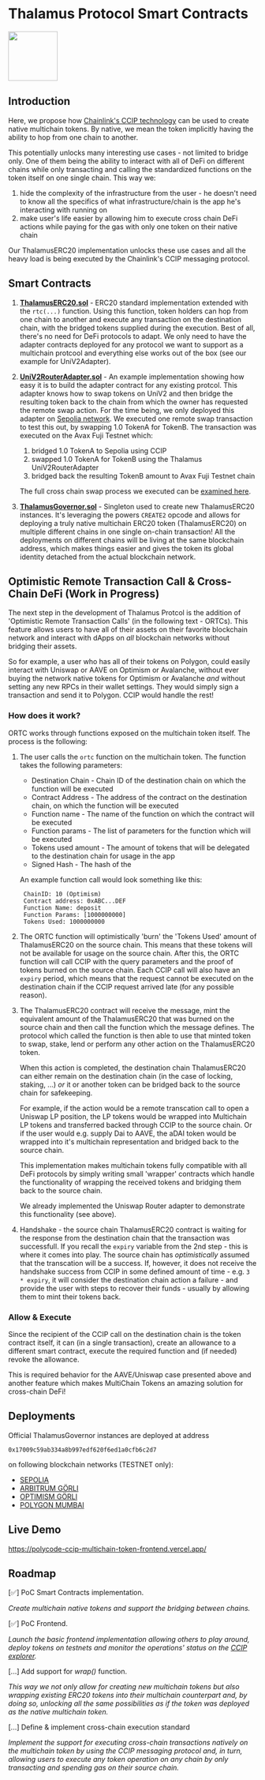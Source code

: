 # Thalamus Protocol Smart Contracts

<img style="height:100px" src="https://github.com/0xPolycode/thalamus-protocol-tech/assets/129866940/c0b2427d-e853-40b6-847f-2328f7c47c7d"></img>

## Introduction

Here, we propose how [Chainlink's CCIP technology](https://docs.chain.link/ccip) can be used to create native multichain tokens. By native, we mean the token implicitly having the ability to hop from one chain to another.

This potentially unlocks many interesting use cases - not limited to bridge only. One of them being the ability to interact with all of DeFi
on different chains while only transacting and calling the standardized functions on the token itself on one single chain.
This way we:
1. hide the complexity of the infrastructure from the user - he doesn't need to know all the specifics of what
infrastructure/chain is the app he's interacting with running on
2. make user's life easier by allowing him to execute cross chain DeFi actions while paying for the gas with only one token on their native chain

Our ThalamusERC20 implementation unlocks these use cases and all the heavy load is being executed by the Chainlink's CCIP messaging protocol.

## Smart Contracts

1. **[ThalamusERC20.sol](./src/assets/ThalamusERC20.sol)** - ERC20 standard implementation extended with the `rtc(...)` function. Using this function, token holders can hop from one chain to another and execute any transaction on the destination chain, with the bridged tokens supplied during the execution. Best of all, there's no need for DeFi protocols to adapt. We only need to have the adapter contracts deployed for any protocol we want to support as a multichain protcool and everything else works out of the box (see our example for UniV2Adapter).


2. **[UniV2RouterAdapter.sol](./src/adapters/UniV2RouterAdapter.sol)** - An example implementation showing how easy it is to build the adapter contract for any existing protcol. This adapter knows how to swap tokens on UniV2 and then bridge the resulting token back to the chain from which the owner has requested the remote swap action. For the time being, we only deployed this adapter on [Sepolia network](https://sepolia.etherscan.io/address/0x101Cd6a6E9B436eB3c14E8454bc17d15fF6D6239).
We executed one remote swap transaction to test this out, by swapping 1.0 TokenA for TokenB.
The transaction was executed on the Avax Fuji Testnet which:
    1) bridged 1.0 TokenA to Sepolia using CCIP
    2) swapped 1.0 TokenA for TokenB using the Thalamus UniV2RouterAdapter
    3) bridged back the resulting TokenB amount to Avax Fuji Testnet chain

    The full cross chain swap process we executed can be [examined here](https://ccip.chain.link/tx/0x99882733405dee2411d050205850b5254c163c90ba97bf0df56ffc0f3cecc3d9).

3. **[ThalamusGovernor.sol](./src/ThalamusGovernor.sol)** - Singleton used to create new ThalamusERC20 instances. It's leveraging the powers `CREATE2` opcode and allows for deploying a truly native multichain ERC20 token (ThalamusERC20) on multiple different chains in one single on-chain transaction! All the deployments on different chains will be living at the same blockchain address, which makes things easier and gives the token its global identity detached from the actual blockchain network.

## Optimistic Remote Transaction Call & Cross-Chain DeFi (Work in Progress)

The next step in the development of Thalamus Protcol is the addition of 'Optimistic Remote Transaction Calls' (in the following text - ORTCs). This feature
allows users to have all of their assets on their favorite blockchain network and interact with dApps on *all* blockchain networks without bridging
their assets. 

So for example, a user who has all of their tokens on Polygon, could easily interact with Uniswap or AAVE on Optimism or Avalanche, without ever buying the network native tokens for Optimism or Avalanche *and* without setting any new RPCs in their wallet settings. They would simply sign a transaction and send it to Polygon. CCIP would handle the rest!

### How does it work?

ORTC works through functions exposed on the multichain token itself. The process is the following:

1. The user calls the `ortc` function on the multichain token. The function takes the following parameters:
    * Destination Chain - Chain ID of the destination chain on which the function will be executed
    * Contract Address - The address of the contract on the destination chain, on which the function will be executed
    * Function name - The name of the function on which the contract will be executed
    * Function params - The list of parameters for the function which will be executed
    * Tokens used amount - The amount of tokens that will be delegated to the destination chain for usage in the app
    * Signed Hash - The hash of the 

   An example function call would look something like this:
   ```
    ChainID: 10 (Optimism)
    Contract address: 0xABC...DEF
    Function Name: deposit
    Function Params: [1000000000]
    Tokens Used: 1000000000
   ```
2. The ORTC function will optimistically 'burn' the 'Tokens Used' amount of ThalamusERC20 on the source chain. This means that these tokens will not be available for usage on the source chain. After this, the ORTC function will call CCIP with the query parameters and the proof of tokens burned on the source chain. Each CCIP call will also have an `expiry` period, which means that the request cannot be executed on the destination chain if the CCIP request arrived late (for any possible reason).

3. The ThalamusERC20 contract will receive the message, mint the equivalent amount of the ThalamusERC20 that was burned on the source chain and then call the function which the message defines. The protocol which called the function is then able to use that minted token to swap, stake, lend or perform any other action on the ThalamusERC20 token.

    When this action is completed, the destination chain ThalamusERC20 can either remain on the destination chain (in the case of locking, staking, ...) *or* it or another token can be bridged back to the source chain for safekeeping. 

    For example, if the action would be a remote transcation call to open a Uniswap LP position, the LP tokens would be wrapped into Multichain LP tokens and transferred backed through CCIP to the source chain. Or if the user would e.g. supply Dai to AAVE, the aDAI token would be wrapped into it's multichain representation and bridged back to the source chain.

    This implementation makes multichain tokens fully compatible with all DeFi protocols by simply writing small 'wrapper' contracts which handle the functionality of wrapping the received tokens and bridging them back to the source chain.

    We already implemented the Uniswap Router adapter to demonstrate this functionality (see above).

4. Handshake - the source chain ThalamusERC20 contract is waiting for the response from the destination chain that the transaction was successfull. If you recall the `expiry` variable from the 2nd step - this is where it comes into play. The source chain has _optimistically_ assumed that the transcation will be a success. If, however, it does not receive the handshake success from CCIP in some defined amount of time - e.g. `3 * expiry`, it will consider the destination chain action a failure - and provide the user with steps to recover their funds - usually by allowing them to mint their tokens back.

### Allow & Execute

Since the recipient of the CCIP call on the destination chain is the token contract itself, it can (in a single transaction), create an allowance to a different smart contract, execute the required function and (if needed) revoke the allowance.

This is required behavior for the AAVE/Uniswap case presented above and another feature which makes MultiChain Tokens an amazing solution for cross-chain DeFi!

## Deployments

Official ThalamusGovernor instances are deployed at address

`0x17009c59ab334a8b997edf620f6ed1a0cfb6c2d7`

on following blockchain networks (TESTNET only):

- [SEPOLIA](https://sepolia.etherscan.io/address/0x17009c59ab334a8b997edf620f6ed1a0cfb6c2d7)
- [ARBITRUM GÖRLI](https://testnet.arbiscan.io/address/0x17009c59ab334a8b997edf620f6ed1a0cfb6c2d7)
- [OPTIMISM GÖRLI](https://goerli-optimism.etherscan.io/address/0x17009c59ab334a8b997edf620f6ed1a0cfb6c2d7)
- [POLYGON MUMBAI](https://mumbai.polygonscan.com/address/0x17009c59ab334a8b997edf620f6ed1a0cfb6c2d7)

## Live Demo

https://polycode-ccip-multichain-token-frontend.vercel.app/

## Roadmap

[✅] PoC Smart Contracts implementation. 

*Create multichain native tokens and support the bridging between chains.*

[✅] PoC Frontend.

*Launch the basic frontend implementation allowing others to play around, deploy tokens on testnets and monitor the operations' status on the [CCIP explorer](https://ccip.chain.link/).*

[...] Add support for *wrap()* function.

*This way we not only allow for creating new multichain tokens but also wrapping existing ERC20 tokens into their multichain counterpart and, by doing so, unlocking all the same possibilities as if the token was deployed as the native multichain token.*

[...] Define & implement cross-chain execution standard

*Implement the support for executing cross-chain transactions natively on the multichain token by using the CCIP messaging protocol and, in turn, allowing users to execute any token operation on any chain by only transacting and spending gas on their source chain.*
